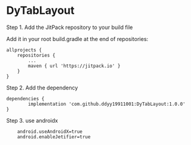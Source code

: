 # DyTabLayout
Step 1. Add the JitPack repository to your build file

Add it in your root build.gradle at the end of repositories:

	allprojects {
		repositories {
			...
			maven { url 'https://jitpack.io' }
		}
	}
Step 2. Add the dependency

	dependencies {
	        implementation 'com.github.ddyy19911001:DyTabLayout:1.0.0'
	}
Step 3. use androidx
        
        android.useAndroidX=true
        android.enableJetifier=true
